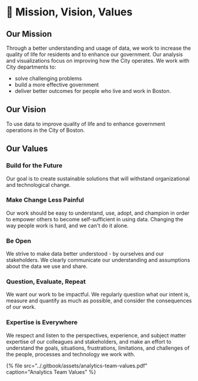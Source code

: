 # 🚩 Mission, Vision, Values

## Our Mission

Through a better understanding and usage of data, we work to increase the quality of life for residents and to enhance our government. Our analysis and visualizations focus on improving how the City operates. We work with City departments to: 

* solve challenging problems
* build a more effective government
* deliver better outcomes for people who live and work in Boston.

## Our Vision

To use data to improve quality of life and to enhance government operations in the City of Boston.

## Our Values

### Build for the Future

Our goal is to create sustainable solutions that will withstand organizational and technological change.

### Make Change Less Painful

Our work should be easy to understand, use, adopt, and champion in order to empower others to become self-sufficient in using data. Changing the way people work is hard, and we can't do it alone.

### Be Open

We strive to make data better understood - by ourselves and our stakeholders. We clearly communicate our understanding and assumptions about the data we use and share.

### Question, Evaluate, Repeat

We want our work to be impactful. We regularly question what our intent is, measure and quantify as much as possible, and consider the consequences of our work.

### Expertise is Everywhere

We respect and listen to the perspectives, experience, and subject matter expertise of our colleagues and stakeholders, and make an effort to understand the goals, situations, frustrations, limitations, and challenges of the people, processes and technology we work with.

{% file src="../.gitbook/assets/analytics-team-values.pdf" caption="Analytics Team Values" %}

